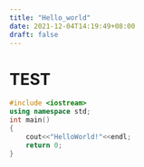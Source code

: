 ```yaml
---
title: "Hello_world"
date: 2021-12-04T14:19:49+08:00
draft: false
---
```




# TEST

```c++
#include <iostream>
using namespace std;
int main()
{
	cout<<"HelloWorld!"<<endl;
    return 0;
}
```

